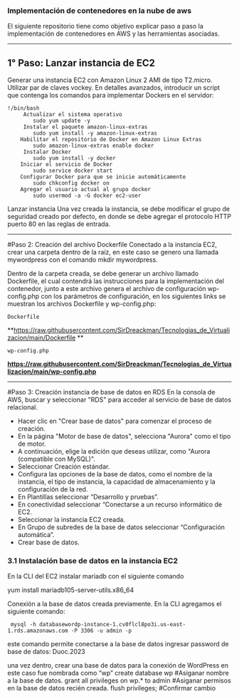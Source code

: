 ### Implementación de contenedores en la nube de aws

El siguiente repositorio tiene como objetivo explicar paso a paso la implementación de contenedores en AWS y las herramientas asociadas.

------------

## 1° Paso: Lanzar instancia de EC2
Generar una instancia EC2 con Amazon Linux 2 AMI de tipo T2.micro.
Utilizar par de claves vockey.
En detalles avanzados, introducir un script que contenga los comandos para implementar Dockers en el servidor:

   	!/bin/bash
    	 Actualizar el sistema operativo
    		sudo yum update -y
    	 Instalar el paquete amazon-linux-extras
    		sudo yum install -y amazon-linux-extras
    	Habilitar el repositorio de Docker en Amazon Linux Extras
    		sudo amazon-linux-extras enable docker
    	 Instalar Docker
    		sudo yum install -y docker
    	Iniciar el servicio de Docker
    		sudo service docker start
    	Configurar Docker para que se inicie automáticamente
    		sudo chkconfig docker on
    	Agregar el usuario actual al grupo docker
    		sudo usermod -a -G docker ec2-user		
	

 Lanzar instancia
Una vez creada la instancia, se debe modificar el grupo de seguridad creado por defecto, en donde se debe agregar el protocolo HTTP puerto 80 en las reglas de entrada. 

------------


#Paso 2:   Creación del archivo Dockerfile
Conectado a la instancia EC2, crear una carpeta dentro de la raíz, en este caso se genero una llamada mywordpress con el comando mkdir mywordpress. 

Dentro de la carpeta creada, se debe generar un archivo llamado Dockerfile, el cual contendrá las instrucciones para la implementación del contenedor, junto a este archivo genera el archivo de configuración wp-config.php con los parámetros de configuración,  en los siguientes links se muestran los archivos Dockerfile y wp-config.php:

	Dockerfile 
**https://raw.githubusercontent.com/SirDreackman/Tecnologias_de_Virtualizacion/main/Dockerfile
**

	wp-config.php
**https://raw.githubusercontent.com/SirDreackman/Tecnologias_de_Virtualizacion/main/wp-config.php**


------------



#Paso 3: Creación instancia de base de datos en RDS
En la consola de AWS, buscar y seleccionar "RDS" para acceder al servicio de base de datos relacional.

- Hacer clic en "Crear base de datos" para comenzar el proceso de creación.
- En la página "Motor de base de datos", selecciona "Aurora" como el tipo de motor.
- A continuación, elige la edición que deseas utilizar, como "Aurora (compatible con MySQL)".
- Seleccionar Creación estándar.
- Configura las opciones de la base de datos, como el nombre de la instancia, el tipo de instancia, la capacidad de almacenamiento y la configuración de la red.
- En Plantillas seleccionar “Desarrollo y pruebas”.
- En conectividad seleccionar “Conectarse a un recurso informático de EC2.
- Seleccionar la instancia EC2 creada.
- En Grupo de subredes de la base de datos seleccionar “Configuración automática”.
- Crear base de datos.

### 3.1 Instalación base de datos en la instancia EC2
En la CLI del EC2 instalar mariadb con el siguiente comando 

yum install mariadb105-server-utils.x86_64

Conexión a la base de datos creada previamente.
En la CLI agregamos el siguiente comando:

     mysql -h databasewordp-instance-1.cv0flcl8po3i.us-east-1.rds.amazonaws.com -P 3306 -u admin -p 
este comando permite conectarse a la base de datos
ingresar password de base de datos: Duoc.2023

una vez dentro, crear una base de datos para la conexión de WordPress en este caso fue nombrada como “wp”
create database wp #Asiganar nombre a la base de datos.
grant all privileges on wp.* to admin #Asiganar permisos en la base de datos recién creada.
flush privileges; #Confirmar cambio

